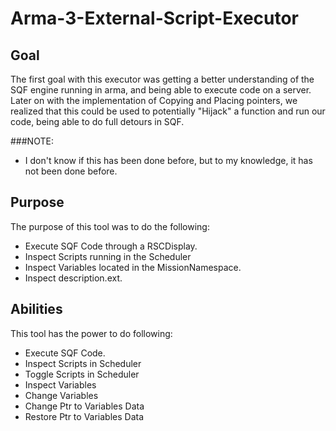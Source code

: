 # Arma-3-External-Script-Executor
## Goal
The first goal with this executor was getting a better understanding of the SQF engine running in arma, and being able to execute code on a server.
Later on with the implementation of Copying and Placing pointers, we realized that this could be used to potentially "Hijack" a function and run our code, being able to do full detours in SQF.

###NOTE:
- I don't know if this has been done before, but to my knowledge, it has not been done before.

## Purpose
The purpose of this tool was to do the following:
- Execute SQF Code through a RSCDisplay.
- Inspect Scripts running in the Scheduler
- Inspect Variables located in the MissionNamespace.
- Inspect description.ext.

## Abilities
This tool has the power to do following:
- Execute SQF Code.
- Inspect Scripts in Scheduler
- Toggle Scripts in Scheduler
- Inspect Variables
- Change Variables
- Change Ptr to Variables Data
- Restore Ptr to Variables Data
